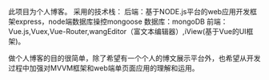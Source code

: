 此项目为个人博客。
采用的技术栈：
后端：基于NODE.js平台的web应用开发框架express，node端数据库操控mongoose
数据库：mongoDB
前端：Vue.js,Vuex,Vue-Router,wangEditor（富文本编辑器）,iView(基于Vue的UI框架)。

做个人博客的目的很简单，除了希望有一个个人的博文展示平台外，也希望从开发过程中加强对MVVM框架和web端单页面应用的理解和运用。